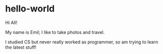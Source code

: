 # hello-world

Hi All!

My name is Emil; I like to take photos and travel.  

I studied CS but never really worked as programmer, so am trying to learn the latest stuff!
